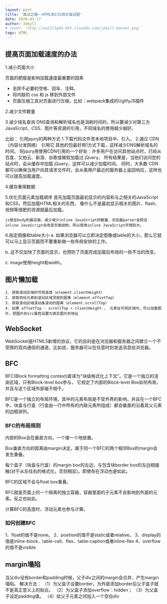 ```yaml
---
layout: post
title: '面试之路——HTML和CSS相关面试题'
date: 2020-01-17
author: Jekyll
# cover: 'http://on2171g4d.bkt.clouddn.com/jekyll-banner.png'
tags: HTML
---
```


## 提高页面加载速度的办法
1.减小页面大小

页面的肥瘦是影响加载速度最重要的因素
- 去除不必要的空格、回车、注释。
- 将内联的 css 和 js 移到外部文件
- 页面压缩工具对页面进行压缩，比如：webpack集成的UglifyJS插件

2.减少文件数量

3.减少域名查询
DNS查询和解析域名也是消耗时间的，所以要减少对第三方JavaScript、CSS、图片等资源的引用，不同域名的使用越少越好。

比如：
    引用jqury的两种方式
    1.下载代码文件至本地项目中，引入。
    2.通过 CDN（内容分发网络） 引用它
    其他的包最好用1方式下载，这样减少DNS解析域名的时间。
    但jqury用使用CDN引用的一个好处：许多用户在访问其他站点时，已经从百度、又拍云、新浪、谷歌或微软加载过 jQuery。
    所有结果是，当他们访问您的站点时，会从缓存中加载 jQuery，这样可以减少加载时间。
    同时，大多数 CDN 都可以确保当用户向其请求文件时，会从离用户最近的服务器上返回响应，这样也可以提高加载速度。

4.缓存重用数据

5.优化页面元素加载顺序
    首先加载页面最初显示的内容和与之相关的JavaScript和CSS，然后加载HTML相关的东西，
    像什么不是最初显示相关的图片、flash、视频等很肥的资源就最后加载。

    js放在body的最后面，减少减少inline JavaScript的数量，浏览器parser会假设
    inline JavaScript会改变页面结构，所以使用inline JavaScript开销较大。

6.指定图像和table大小
a. 如果浏览器可以立即决定图像或table的大小，那么它就可以马上显示页面而不要重新做一些布局安排的工作。

b. 这不仅加快了页面的显示，也预防了页面完成加载后布局的一些不当的改变。

c. image使用height和width。

## 图片懒加载
    1. 获取滚动区域的可视高度（element.clientHeight）
    2. 获取目标元素到滚动区域顶部的距离（element.offsetTop）
    3. 获取滚动区域滚动条滚动的距离（element.scrollTop）
    4. 如果 offsetTop - scrollTop < clientHeight ， 元素在可视区域内，可以加载图片，把图片的src属性设置为真实图片的地址

## WebSocket
WebSocket是HTML5新增的协议，它的目的是在浏览器和服务器之间建立一个不受限的双向通信的通道，比如说，服务器可以在任意时刻发送消息给浏览器。

## BFC

BFC(Block formatting context)直译为"块级格式化上下文"。它是一个独立的渲染区域，只有Block-level box参与， 它规定了内部的Block-level Box如何布局，并且与这个区域外部毫不相干。

BFC是一个独立的布局环境，其中的元素布局是不受外界的影响，并且在一个BFC中，块盒与行盒（行盒由一行中所有的内联元素所组成）都会垂直的沿着其父元素的边框排列。

### BFC的布局规则
内部的Box会在垂直方向，一个接一个地放置。

Box垂直方向的距离由margin决定。属于同一个BFC的两个相邻Box的margin会发生重叠。

每个盒子（块盒与行盒）的margin box的左边，与包含块border box的左边相接触(对于从左往右的格式化，否则相反)。即使存在浮动也是如此。

BFC的区域不会与float box重叠。

BFC就是页面上的一个隔离的独立容器，容器里面的子元素不会影响到外面的元素。反之也如此。

计算BFC的高度时，浮动元素也参与计算。

### 如何创建BFC
1、float的值不是none。
2、position的值不是static或者relative。
3、display的值是inline-block、table-cell、flex、table-caption或者inline-flex
4、overflow的值不是visible

## margin塌陷
当父div没有border和padding时候，父子div之间的margin会合并，产生margin塌陷。
解决方法：
    （1）为父盒子设置border，为外层添加border后父子盒子就不是真正意义上的贴合。
    （2）为父盒子添加overflow：hidden；
    （3）为父盒子设定padding值。
    （4）给父子元素之间加入一个空白div


